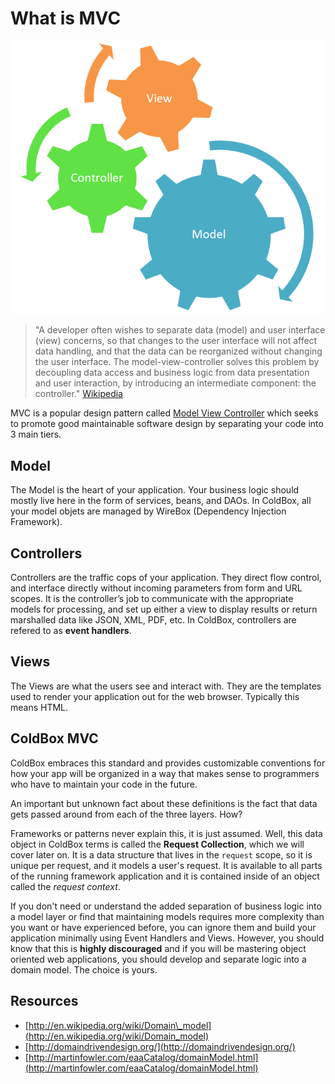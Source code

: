 # What is MVC

![](/full/images/mvc-overview.png)

> "A developer often wishes to separate data \(model\) and user interface \(view\) concerns, so that changes to the user interface will not affect data handling, and that the data can be reorganized without changing the user interface. The model-view-controller solves this problem by decoupling data access and business logic from data presentation and user interaction, by introducing an intermediate component: the controller." [Wikipedia](http://en.wikipedia.org/wiki/Model-view-controller)

  
 MVC is a popular design pattern called [Model View Controller](http://en.wikipedia.org/wiki/Model–view–controller) which seeks to promote good maintainable software design by separating your code into 3 main tiers.

## Model

The Model is the heart of your application. Your business logic should mostly live here in the form of services, beans, and DAOs. In ColdBox, all your model objets are managed by WireBox \(Dependency Injection Framework\).

## Controllers

Controllers are the traffic cops of your application. They direct flow control, and interface directly without incoming parameters from form and URL scopes. It is the controller’s job to communicate with the appropriate models for processing, and set up either a view to display results or return marshalled data like JSON, XML, PDF, etc. In ColdBox, controllers are refered to as **event handlers**.

## Views

The Views are what the users see and interact with. They are the templates used to render your application out for the web browser. Typically this means HTML.

## ColdBox MVC

ColdBox embraces this standard and provides customizable conventions for how your app will be organized in a way that makes sense to programmers who have to maintain your code in the future.

An important but unknown fact about these definitions is the fact that data gets passed around from each of the three layers. How?

Frameworks or patterns never explain this, it is just assumed. Well, this data object in ColdBox terms is called the **Request Collection**, which we will cover later on. It is a data structure that lives in the `request` scope, so it is unique per request, and it models a user's request. It is available to all parts of the running framework application and it is contained inside of an object called the _request context_.

If you don't need or understand the added separation of business logic into a model layer or find that maintaining models requires more complexity than you want or have experienced before, you can ignore them and build your application minimally using Event Handlers and Views. However, you should know that this is **highly discouraged** and if you will be mastering object oriented web applications, you should develop and separate logic into a domain model. The choice is yours.

## Resources

* [http://en.wikipedia.org/wiki/Domain\_model](http://en.wikipedia.org/wiki/Domain_model)
* [http://domaindrivendesign.org/](http://domaindrivendesign.org/)
* [http://martinfowler.com/eaaCatalog/domainModel.html](http://martinfowler.com/eaaCatalog/domainModel.html)


